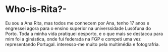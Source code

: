 # Who-is-Rita?-
Eu sou a Ana Rita, mas todos me conhecem por Ana, tenho 17 anos e engressei agora para o ensino superior na universsidade Lusófuna do Porto. Toda a minha vida pratiquei desporto, e o que mais se destacou para mim foi a ginástica, onde fui federada na FGP e competi uma vez representando Portugal. interesso-me muito pela multimédia e fotografria.
